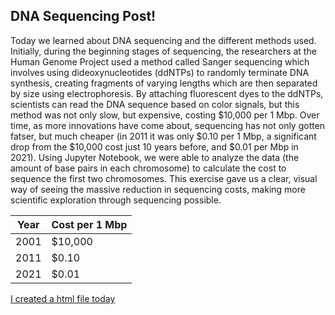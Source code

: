 ## DNA Sequencing Post!

Today we learned about DNA sequencing and the different methods used. Initially, during the beginning stages of sequencing, the researchers at the Human Genome Project used a method called Sanger sequencing which involves using dideoxynucleotides (ddNTPs) to randomly terminate DNA synthesis, creating fragments of varying lengths which are then separated by size using electrophoresis. By attaching fluorescent dyes to the ddNTPs, scientists can read the DNA sequence based on color signals, but this method was not only slow, but expensive, costing $10,000 per 1 Mbp. Over time, as more innovations have come about, sequencing has not only gotten fatser, but much cheaper (in 2011 it was only $0.10 per 1 Mbp, a significant drop from the $10,000 cost just 10 years before, and $0.01 per Mbp in 2021). 
Using Jupyter Notebook, we were able to analyze the data (the amount of base pairs in each chromosome) to calculate the cost to sequence the first two chromosomes. This exercise gave us a clear, visual way of seeing the massive reduction in sequencing costs, making more scientific exploration through sequencing possible.

| Year | Cost per 1 Mbp |
|------|----------------|
| 2001 | $10,000        |
| 2011 | $0.10          |
| 2021 | $0.01          |

[I created a html file today](https://rwang08.github.io/firstjupyternotebook.html)
